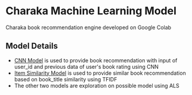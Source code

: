 # Charaka Machine Learning Model
Charaka book recommendation engine developed on Google Colab

## Model Details
* [CNN Model](https://github.com/Barragan17/Charaka/blob/master/Colab/BR_goodbooks_CNN.ipynb) is used to provide book recommendation with input of user_id and previous data of user's book rating using CNN
* [Item Similarity Model](https://github.com/Barragan17/Charaka/blob/master/Colab/BR_ItemSimilarity.ipynb) is used to provide similar book recommendation based on book_title similarity using TFIDF
* The other two models are exploration on possible model using ALS
